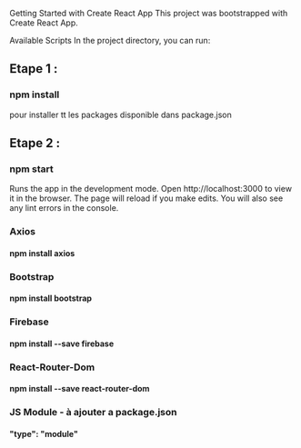 Getting Started with Create React App
This project was bootstrapped with Create React App.

Available Scripts
In the project directory, you can run:

## Etape 1 :

### npm install

pour installer tt les packages disponible dans package.json

## Etape 2 :

### npm start

Runs the app in the development mode.
Open http://localhost:3000 to view it in the browser.
The page will reload if you make edits.
You will also see any lint errors in the console.

### Axios

#### npm install axios


### Bootstrap

#### npm install bootstrap


### Firebase

#### npm install --save firebase


### React-Router-Dom

#### npm install --save react-router-dom


### JS Module - à ajouter a package.json

#### "type": "module"
